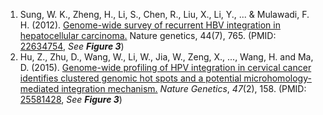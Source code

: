 1. Sung, W. K., Zheng, H., Li, S., Chen, R., Liu, X., Li, Y., ... & Mulawadi, F. H. (2012). [Genome-wide survey of recurrent HBV integration in hepatocellular carcinoma.](https://www.nature.com/articles/ng.2295) Nature genetics, 44(7), 765. (PMID: [22634754](https://www.ncbi.nlm.nih.gov/pubmed/22634754), *See __Figure 3__*)<br/>
2. Hu, Z., Zhu, D., Wang, W., Li, W., Jia, W., Zeng, X., ..., Wang, H. and Ma, D. (2015). [Genome-wide profiling of HPV integration in cervical cancer identifies clustered genomic hot spots and a potential microhomology-mediated integration mechanism.](https://www.nature.com/articles/ng.3178) *Nature Genetics*, *47*(2), 158. (PMID: [25581428](https://www.ncbi.nlm.nih.gov/pubmed/25581428), *See __Figure 3__*)<br/>
